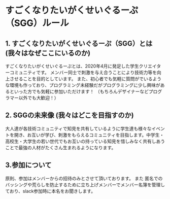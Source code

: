 # すごくなりたいがくせいぐるーぷ（SGG）ルール

## 1. すごくなりたいがくせいぐるーぷ（SGG）とは (我々はなぜここにいるのか)

すごくなりたいがくせいぐるーぷとは、2020年4月に発足した学生クリエイターコミュニティです。
メンバー同士で刺激を与え合うことにより技術力等を向上させることを目的としています。
また、初心者でも気軽に質問がでいるような環境も作っており、プログラミング未経験だがプログラミングに少し興味があるといった方でも気軽に参加いただけます！
（もちろんデザイナーなどプログラマー以外でも大歓迎！）

## 2. SGGの未来像 (我々はどこを目指すのか)
大人達が各技術コミュニティで知見を共有しているように学生達も様々なイベントを開き、お互いが学び、刺激をもらえるコミュニティを目指します。中学生・高校生・大学生の若い世代でもお互いの持っている知見を惜しみなく共有しあうことで最強の人材がたくさん生まれるようになります。

## 3.参加について
原則、参加はメンバーからの招待のみとさせて頂いております。 また 匿名でのバッシングや荒らしを防止するために立ち上げメンバーでメンバー名簿を管理しており、slack参加時に本名をお聞きします。